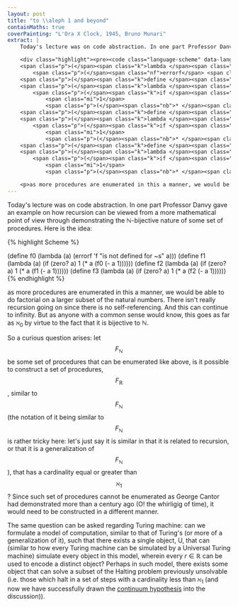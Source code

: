 ```yaml
---
layout: post
title: "to \\aleph 1 and beyond"
containMaths: true
coverPainting: "L'Ora X Clock, 1945, Bruno Munari"
extract: |
    Today's lecture was on code abstraction. In one part Professor Danvy gave an example on how recursion can be viewed from a more mathematical point of view through demonstrating the <span class="MathJax" id="MathJax-Element-1-Frame"><nobr><span class="math" id="MathJax-Span-1" role="math" style="width: 0.911em; display: inline-block;"><span style="display: inline-block; position: relative; width: 0.751em; height: 0px; font-size: 117%;"><span style="position: absolute; clip: rect(1.765em 1000em 2.727em -999.997em); top: -2.561em; left: 0.003em;"><span class="mrow" id="MathJax-Span-2"><span class="texatom" id="MathJax-Span-3"><span class="mrow" id="MathJax-Span-4"><span class="mi" id="MathJax-Span-5" style="font-family: STIXGeneral-Regular;">ℕ</span></span></span></span><span style="display: inline-block; width: 0px; height: 2.567em;"></span></span></span><span style="border-left-width: 0.003em; border-left-style: solid; display: inline-block; overflow: hidden; width: 0px; height: 0.878em; vertical-align: -0.059em;"></span></span></nobr></span>-bijective nature of some set of procedures. Here is the idea:

    <div class="highlight"><pre><code class="language-scheme" data-lang="scheme"><span class="p">(</span><span class="k">define </span><span class="nv">f0</span>
    <span class="p">(</span><span class="k">lambda </span><span class="p">(</span><span class="nf">a</span><span class="p">)</span>
        <span class="p">(</span><span class="nf">errorf</span> <span class="ss">'f</span> <span class="s">"is not defined for ~s"</span> <span class="nv">a</span><span class="p">)))</span>
    <span class="p">(</span><span class="k">define </span><span class="nv">f1</span>
    <span class="p">(</span><span class="k">lambda </span><span class="p">(</span><span class="nf">a</span><span class="p">)</span>
        <span class="p">(</span><span class="k">if </span><span class="p">(</span><span class="nb">zero? </span><span class="nv">a</span><span class="p">)</span>
            <span class="mi">1</span>
            <span class="p">(</span><span class="nb">* </span><span class="nv">a</span> <span class="p">(</span><span class="nf">f0</span> <span class="p">(</span><span class="nb">- </span><span class="nv">a</span> <span class="mi">1</span><span class="p">))))))</span>
    <span class="p">(</span><span class="k">define </span><span class="nv">f2</span>
    <span class="p">(</span><span class="k">lambda </span><span class="p">(</span><span class="nf">a</span><span class="p">)</span>
        <span class="p">(</span><span class="k">if </span><span class="p">(</span><span class="nb">zero? </span><span class="nv">a</span><span class="p">)</span>
            <span class="mi">1</span>
            <span class="p">(</span><span class="nb">* </span><span class="nv">a</span> <span class="p">(</span><span class="nf">f1</span> <span class="p">(</span><span class="nb">- </span><span class="nv">a</span> <span class="mi">1</span><span class="p">))))))</span>
    <span class="p">(</span><span class="k">define </span><span class="nv">f3</span>
    <span class="p">(</span><span class="k">lambda </span><span class="p">(</span><span class="nf">a</span><span class="p">)</span>
        <span class="p">(</span><span class="k">if </span><span class="p">(</span><span class="nb">zero? </span><span class="nv">a</span><span class="p">)</span>
            <span class="mi">1</span>
            <span class="p">(</span><span class="nb">* </span><span class="nv">a</span> <span class="p">(</span><span class="nf">f2</span> <span class="p">(</span><span class="nb">- </span><span class="nv">a</span> <span class="mi">1</span><span class="p">))))))</span></code></pre></div>

    <p>as more procedures are enumerated in this a manner, we would be able to do factorial on a bigger subset of the natural numbers. There isn’t really recursion going on since there is no self-referencing. And this can continue to infinity. But as anyone with a common sense would know, this goes as far as <span class="MathJax_Preview" style="color: inherit;"></span><span class="MathJax" id="MathJax-Element-2-Frame"><nobr><span class="math" id="MathJax-Span-6" role="math" style="width: 1.392em; display: inline-block;"><span style="display: inline-block; position: relative; width: 1.178em; height: 0px; font-size: 117%;"><span style="position: absolute; clip: rect(1.338em 1000em 2.513em -999.997em); top: -2.188em; left: 0.003em;"><span class="mrow" id="MathJax-Span-7"><span class="msubsup" id="MathJax-Span-8"><span style="display: inline-block; position: relative; width: 1.124em; height: 0px;"><span style="position: absolute; clip: rect(3.154em 1000em 4.169em -999.997em); top: -4.004em; left: 0.003em;"><span class="mi" id="MathJax-Span-9" style="font-family: STIXGeneral-Regular;">ℵ</span><span style="display: inline-block; width: 0px; height: 4.009em;"></span></span><span style="position: absolute; top: -3.843em; left: 0.697em;"><span class="mn" id="MathJax-Span-10" style="font-size: 70.7%; font-family: STIXGeneral-Regular;">0</span><span style="display: inline-block; width: 0px; height: 4.009em;"></span></span></span></span></span><span style="display: inline-block; width: 0px; height: 2.193em;"></span></span></span><span style="border-left-width: 0.003em; border-left-style: solid; display: inline-block; overflow: hidden; width: 0px; height: 1.128em; vertical-align: -0.247em;"></span></span></nobr></span><script type="math/tex" id="MathJax-Element-2">\aleph_0</script> by virtue to the fact that it is bijecitve to <span class="MathJax_Preview" style="color: inherit;"></span><span class="MathJax" id="MathJax-Element-3-Frame"><nobr><span class="math" id="MathJax-Span-11" role="math" style="width: 0.911em; display: inline-block;"><span style="display: inline-block; position: relative; width: 0.751em; height: 0px; font-size: 117%;"><span style="position: absolute; clip: rect(1.765em 1000em 2.727em -999.997em); top: -2.561em; left: 0.003em;"><span class="mrow" id="MathJax-Span-12"><span class="texatom" id="MathJax-Span-13"><span class="mrow" id="MathJax-Span-14"><span class="mi" id="MathJax-Span-15" style="font-family: STIXGeneral-Regular;">ℕ</span></span></span></span><span style="display: inline-block; width: 0px; height: 2.567em;"></span></span></span><span style="border-left-width: 0.003em; border-left-style: solid; display: inline-block; overflow: hidden; width: 0px; height: 0.878em; vertical-align: -0.059em;"></span></span></nobr></span><script type="math/tex" id="MathJax-Element-3">\mathbb{N}</script>.</p>
---
```


Today's lecture was on code abstraction. In one part Professor Danvy gave an example on how recursion can be viewed from a more mathematical point of view through demonstrating the $\mathbb{N}$-bijective nature of some set of procedures. Here is the idea:

{% highlight Scheme %}

(define f0
    (lambda (a)
        (errorf 'f "is not defined for ~s" a)))
(define f1
    (lambda (a)
        (if (zero? a)
            1
            (* a (f0 (- a 1))))))
(define f2
    (lambda (a)
        (if (zero? a)
            1
            (* a (f1 (- a 1))))))
(define f3
    (lambda (a)
        (if (zero? a)
            1
            (* a (f2 (- a 1))))))
{% endhighlight %}

as more procedures are enumerated in this a manner, we would be able to do factorial on a larger subset of the natural numbers. There isn't really recursion going on since there is no self-referencing. And this can continue to infinity. But as anyone with a common sense would know, this goes as far as $\aleph_0$ by virtue to the fact that it is bijective to $\mathbb{N}$.

So a curious question arises: let $$F_{\mathbb{N}}$$ be some set of procedures that can be enumerated like above, is it possible to construct a set of procedures, $$F_{\mathbb{R}}$$, similar to $$F_{\mathbb{N}}$$ (the notation of it being similar to $$F_{\mathbb{N}}$$ is rather tricky here: let's just say it is similar in that it is related to recursion, or that it is a generalization of $$F_{\mathbb{N}}$$), that has a cardinality equal or greater than $$\aleph_1$$? Since such set of procedures cannot be enumerated as George Cantor had demonstrated more than a century ago (O! the whirligig of time), it would need to be constructed in a different manner.

The same question can be asked regarding Turing machine: can we formulate a model of computation, similar to that of Turing's (or more of a generalization of it), such that there exists a single object, U, that can (similar to how every Turing machine can be simulated by a Universal Turing machine) simulate every object in this model, wherein every $r \in \mathbb{R}$ can be used to encode a distinct object? Perhaps in such model, there exists some object that can solve a subset of the Halting problem previously unsolvable (i.e. those which halt in a set of steps with a cardinality less than $\aleph_1$ (and now we have successfully drawn the [continuum hypothesis](http://plato.stanford.edu/entries/continuum-hypothesis/) into the discussion)).
